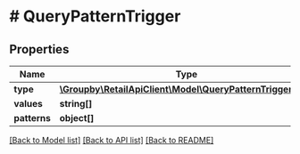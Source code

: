 # # QueryPatternTrigger

## Properties

Name | Type | Description | Notes
------------ | ------------- | ------------- | -------------
**type** | [**\Groupby\RetailApiClient\Model\QueryPatternTriggerType**](QueryPatternTriggerType.md) |  |
**values** | **string[]** |  | [optional]
**patterns** | **object[]** |  | [optional]

[[Back to Model list]](../../README.md#models) [[Back to API list]](../../README.md#endpoints) [[Back to README]](../../README.md)
